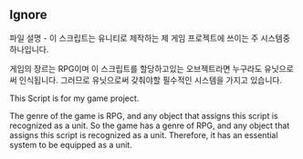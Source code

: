 ## Ignore ##

파일 설명 -
이 스크립트는 유니티로 제작하는 제 게임 프로젝트에 쓰이는 주 시스템중 하나입니다.

게임의 장르는 RPG이며 이 스크립트를 할당하고있는 오브젝트라면 누구라도 유닛으로써 인식됩니다.
그러므로 유닛으로써 갖춰야할 필수적인 시스템을 가지고 있습니다.

This Script is for my game project.

The genre of the game is RPG, and any object that assigns this script is recognized as a unit. So the game has a genre of RPG, and any object that assigns this script is recognized as a unit.
Therefore, it has an essential system to be equipped as a unit.
